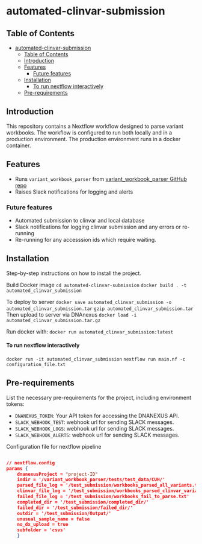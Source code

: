 # automated-clinvar-submission

## Table of Contents

- [automated-clinvar-submission](#automated-clinvar-submission)
  - [Table of Contents](#table-of-contents)
  - [Introduction](#introduction)
  - [Features](#features)
    - [Future features](#future-features)
  - [Installation](#installation)
      - [To run nextflow interactively](#to-run-nextflow-interactively)
  - [Pre-requirements](#pre-requirements)

## Introduction

This repository contains a Nextflow workflow designed to parse variant workbooks.
The workflow is configured to run both locally and in a production environment.
The production environment runs in a docker container.

## Features

- Runs `variant_workbook_parser` from [variant_workbook_parser GitHub repo](https://github.com/eastgenomics/variant_workbook_parser)
- Raises Slack notifications for logging and alerts

### Future features

- Automated submission to clinvar and local database
- Slack notifications for logging clinvar submission and any errors or re-running
- Re-running for any accesssion ids which require waiting.


## Installation
Step-by-step instructions on how to install the project.

Build Docker image
`cd automated-clinvar-submission`
`docker build . -t automated_clinvar_submission`

To deploy to server
`docker save automated_clinvar_submission -o automated_clinvar_submission.tar`
`gzip automated_clinvar_submission.tar`
Then upload to server via DNAnexus
`docker load -i automated_clinvar_submission.tar.gz`

Run docker with:
`docker run automated_clinvar_submission:latest`

#### To run nextflow interactively
`docker run -it automated_clinvar_submission`
`nextflow run main.nf -c configuration_file.txt`


## Pre-requirements
List the necessary pre-requirements for the project, including environment tokens:
- `DNANEXUS_TOKEN`: Your API token for accessing the DNANEXUS API.
- `SLACK_WEBHOOK_TEST`: webhook url for sending SLACK messages.
- `SLACK_WEBHOOK_LOGS`: webhook url for sending SLACK messages.
- `SLACK_WEBHOOK_ALERTS`: webhook url for sending SLACK messages.

Configuration file for nextflow pipeline

```json

// nextflow.config
params {
    dnanexusProject = "project-ID"
    indir = '/variant_workbook_parser/tests/test_data/CUH/'
    parsed_file_log = '/test_submission/workbooks_parsed_all_variants.txt'
    clinvar_file_log = '/test_submission/workbooks_parsed_clinvar_variants.txt'
    failed_file_log = '/test_submission/workbooks_fail_to_parse.txt'
    completed_dir = '/test_submission/completed_dir/'
    failed_dir = '/test_submission/failed_dir/'
    outdir = '/test_submission/Output/'
    unusual_sample_name = false
    no_dx_upload = true
    subfolder = 'csvs'
    }

```
